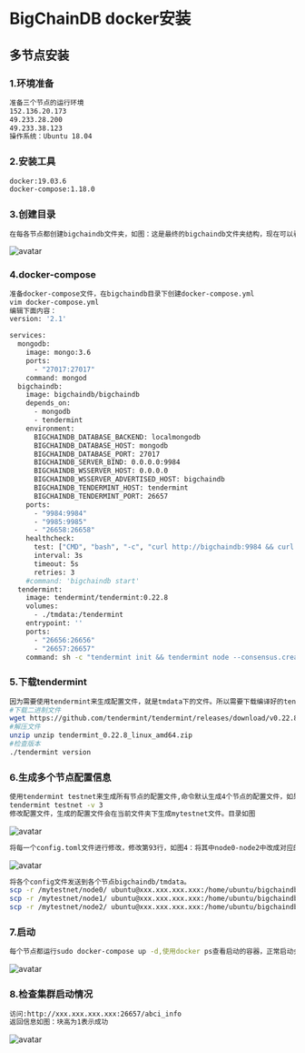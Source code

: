 # BigChainDB docker安装

## 多节点安装  
### 1.环境准备
```bash
准备三个节点的运行环境
152.136.20.173
49.233.28.200
49.233.38.123
操作系统：Ubuntu 18.04 
```  
### 2.安装工具
```bash
docker:19.03.6
docker-compose:1.18.0
```  
### 3.创建目录
```bash
在每各节点都创建bigchaindb文件夹，如图：这是最终的bigchaindb文件夹结构，现在可以看一下，这些文件会在后面出现
```  
![avatar](./images/picture/total_struct.png)

### 4.docker-compose
```bash
准备docker-compose文件，在bigchaindb目录下创建docker-compose.yml
vim docker-compose.yml
编辑下面内容：
version: '2.1'

services:
  mongodb:
    image: mongo:3.6
    ports:
      - "27017:27017"
    command: mongod
  bigchaindb:
    image: bigchaindb/bigchaindb
    depends_on:
      - mongodb
      - tendermint
    environment:
      BIGCHAINDB_DATABASE_BACKEND: localmongodb
      BIGCHAINDB_DATABASE_HOST: mongodb
      BIGCHAINDB_DATABASE_PORT: 27017
      BIGCHAINDB_SERVER_BIND: 0.0.0.0:9984
      BIGCHAINDB_WSSERVER_HOST: 0.0.0.0
      BIGCHAINDB_WSSERVER_ADVERTISED_HOST: bigchaindb
      BIGCHAINDB_TENDERMINT_HOST: tendermint
      BIGCHAINDB_TENDERMINT_PORT: 26657
    ports:
      - "9984:9984"
      - "9985:9985"
      - "26658:26658"
    healthcheck:
      test: ["CMD", "bash", "-c", "curl http://bigchaindb:9984 && curl http://tendermint:26657/abci_query"]
      interval: 3s
      timeout: 5s
      retries: 3
    #command: 'bigchaindb start'
  tendermint:
    image: tendermint/tendermint:0.22.8
    volumes:
      - ./tmdata:/tendermint
    entrypoint: ''
    ports:
      - "26656:26656"
      - "26657:26657"
    command: sh -c "tendermint init && tendermint node --consensus.create_empty_blocks=false --proxy_app=tcp://bigchaindb:26658"
```  
### 5.下载tendermint
```bash
因为需要使用tendermint来生成配置文件，就是tmdata下的文件。所以需要下载编译好的tendermint二进制文件,因为BigchainDB需要使用的tendermint的0.22.8版本，所以下载0.22.8的二进制文件。
#下载二进制文件
wget https://github.com/tendermint/tendermint/releases/download/v0.22.8/tendermint_0.22.8_linux_amd64.zip
#解压文件
unzip unzip tendermint_0.22.8_linux_amd64.zip
#检查版本
./tendermint version
``` 
### 6.生成多个节点配置信息
```bash
使用tendermint testnet来生成所有节点的配置文件,命令默认生成4个节点的配置文件，如果需要更多节点的配置信息，在tendermint testnet命令后加-v,例:需要生成10个节点配置信息
tendermint testnet -v 3 
修改配置文件，生成的配置文件会在当前文件夹下生成mytestnet文件。目录如图
```  
![avatar](./images/picture/mytestnet.png)  
```bash
将每一个config.toml文件进行修改，修改第93行，如图4：将其中node0-node2中改成对应的ip
```  
![avatar](./images/picture/peer.png)  
```bash
将各个config文件发送到各个节点bigchaindb/tmdata。
scp -r /mytestnet/node0/ ubuntu@xxx.xxx.xxx.xxx:/home/ubuntu/bigchaindb/tmdata
scp -r /mytestnet/node1/ ubuntu@xxx.xxx.xxx.xxx:/home/ubuntu/bigchaindb/tmdata
scp -r /mytestnet/node2/ ubuntu@xxx.xxx.xxx.xxx:/home/ubuntu/bigchaindb/tmdata
```  

### 7.启动
```bash
每个节点都运行sudo docker-compose up -d,使用docker ps查看启动的容器，正常启动会有3个容器。tendermint,mongodb和bigchaindb
``` 
![avatar](./images/picture/docker.png)  
### 8.检查集群启动情况
```bash
访问:http://xxx.xxx.xxx.xxx:26657/abci_info
返回信息如图：块高为1表示成功
``` 
![avatar](./images/picture/query.png)  


